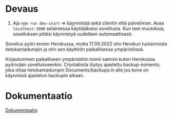 # Devaus

1. Aja `npm run dev-start` => käynnistää sekä clientin että palvelimen. Avaa `localhost:3000` selaimessa käyttääksesi sovellusta. Kun teet muutoksia, sovelluksen pitäisi käynnistyä uudelleen automaattisesti.

Sovellus pyöri ennen Herokussa, mutta 17.09.2022 otin Herokun tuotannosta tietokantadumpin ja otin sen käyttöön 
paikallisessa ympäristössä.

Kirjautuminen paikalliseen ympäristöön toimii samoin kuten Herokussa pyörivään sovellukseenkin.
Crontabista löytyy ajastettu backup-komento, joka ottaa tietokantadumpin Documents/backups:in alle jos kone on käynnissä 
ajastetun backupin aikaan.

# Dokumentaatio

[Dokumentaatio](https://github.com/techstalgist/tasaustenhallinta/blob/master/doc/dokumentaatio.pdf)
